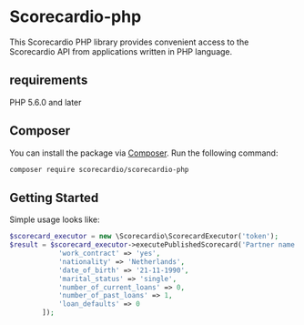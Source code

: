 # Scorecardio-php

This Scorecardio PHP library provides convenient access to the Scorecardio API from applications written in PHP language.

## requirements
PHP 5.6.0 and later

## Composer

You can install the package via [Composer](http://getcomposer.org/). Run the following command:

```bash
composer require scorecardio/scorecardio-php
```

## Getting Started

Simple usage looks like:

```php
$scorecard_executor = new \Scorecardio\ScorecardExecutor('token');
$result = $scorecard_executor->executePublishedScorecard('Partner name', 'Scorecard name', [
            'work_contract' => 'yes',
            'nationality' => 'Netherlands',
            'date_of_birth' => '21-11-1990',
            'marital_status' => 'single',
            'number_of_current_loans' => 0,
            'number_of_past_loans' => 1,
            'loan_defaults' => 0
        ]);
```